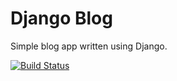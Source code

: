 # Django Blog

Simple blog app written using Django.

[![Build Status](https://travis-ci.org/martingr1/django-blog.svg?branch=master)](https://travis-ci.org/martingr1/django-blog)